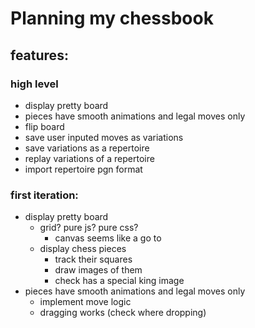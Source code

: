 # Planning my chessbook 

## features:

### high level
+ display pretty board
+ pieces have smooth animations and legal moves only
+ flip board
+ save user inputed moves as variations
+ save variations as a repertoire
+ replay variations of a repertoire 
+ import repertoire pgn format

### first iteration:
+ display pretty board
    - grid? pure js? pure css?
        - canvas seems like a go to
    + display chess pieces
        - track their squares
        - draw images of them
        - check has a special king image
+ pieces have smooth animations and legal moves only
    - implement move logic
    - dragging works (check where dropping)
